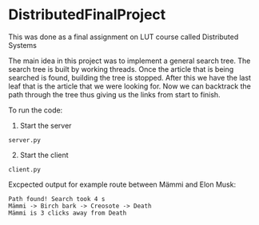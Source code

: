 # DistributedFinalProject

This was done as a final assignment on LUT course called Distributed Systems

The main idea in this project was to implement a general search tree. The search tree is built by working threads. Once the article that is being searched is found, building the tree is stopped. After this we have the last leaf that is the article that we were looking for. Now we can backtrack the path through the tree thus giving us the links from start to finish. 

To run the code:
  1. Start the server
 ```
 server.py
 ```
  2. Start the client
  ```
  client.py
  ```
    
Excpected output for example route between Mämmi and Elon Musk:
```console
Path found! Search took 4 s
Mämmi -> Birch bark -> Creosote -> Death 
Mämmi is 3 clicks away from Death
```
